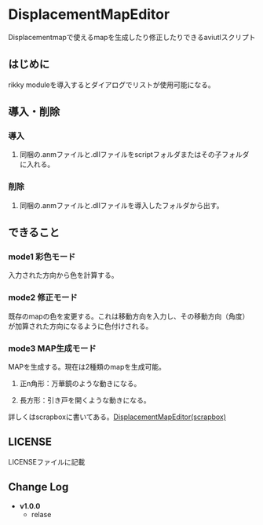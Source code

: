 # DisplacementMapEditor
Displacementmapで使えるmapを生成したり修正したりできるaviutlスクリプト

## はじめに
rikky moduleを導入するとダイアログでリストが使用可能になる。

## 導入・削除
### 導入
1. 同梱の.anmファイルと.dllファイルをscriptフォルダまたはその子フォルダに入れる。
### 削除
1. 同梱の.anmファイルと.dllファイルを導入したフォルダから出す。

## できること
### mode1 彩色モード
入力された方向から色を計算する。

### mode2 修正モード
既存のmapの色を変更する。これは移動方向を入力し、その移動方向（角度）が加算された方向になるように色付けされる。

### mode3 MAP生成モード
MAPを生成する。現在は2種類のmapを生成可能。

1. 正n角形：万華鏡のような動きになる。

2. 長方形：引き戸を開くような動きになる。

詳しくはscrapboxに書いてある。[DisplacementMapEditor(scrapbox)](https://scrapbox.io/korarei/DisplacementMapEditor)

## LICENSE
LICENSEファイルに記載

## Change Log 
- **v1.0.0**
  - relase
